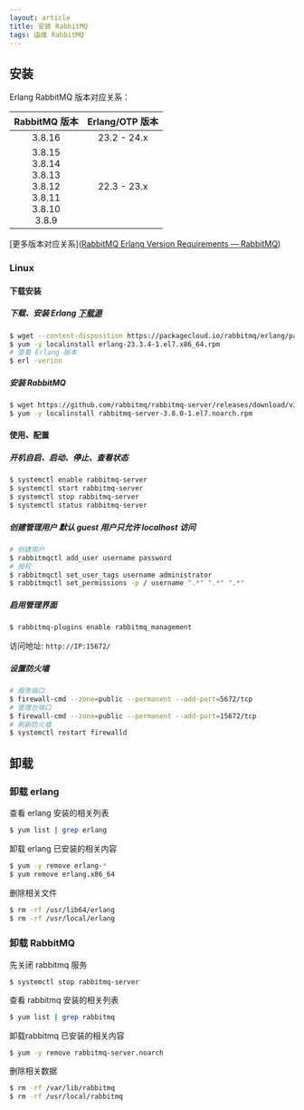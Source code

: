 ```yaml
---
layout: article
title: 安装 RabbitMQ
tags: 运维 RabbitMQ
---
```


## 安装

Erlang RabbitMQ 版本对应关系：

|                        RabbitMQ 版本                         | Erlang/OTP 版本 |
| :----------------------------------------------------------: | :-------------: |
|                            3.8.16                            |  23.2 -  24.x   |
| 3.8.15 <br />3.8.14 <br />3.8.13 <br />3.8.12 <br />3.8.11<br /> 3.8.10 <br />3.8.9 |   22.3 - 23.x   |

[更多版本对应关系]([RabbitMQ Erlang Version Requirements — RabbitMQ](https://www.rabbitmq.com/which-erlang.html))

### Linux

#### 下载安装

##### 下载、安装 Erlang  [下载源](https://packagecloud.io/rabbitmq/erlang/packages/el/7/erlang-21.3.8.8-1.el7.x86_64.rpm)

```bash
$ wget --content-disposition https://packagecloud.io/rabbitmq/erlang/packages/el/7/erlang-23.3.4-1.el7.x86_64.rpm/download.rpm
$ yum -y localinstall erlang-23.3.4-1.el7.x86_64.rpm
# 查看 Erlang 版本
$ erl -verion
```
##### 安装 RabbitMQ

```bash
$ wget https://github.com/rabbitmq/rabbitmq-server/releases/download/v3.8.0/rabbitmq-server-3.8.0-1.el7.noarch.rpm
$ yum -y localinstall rabbitmq-server-3.8.0-1.el7.noarch.rpm
```


#### 使用、配置

##### 开机自启、启动、停止、查看状态

```bash
$ systemctl enable rabbitmq-server
$ systemctl start rabbitmq-server
$ systemctl stop rabbitmq-server
$ systemctl status rabbitmq-server
```

##### 创建管理用户 默认 guest 用户只允许 localhost 访问

```bash
# 创建用户
$ rabbitmqctl add_user username password
# 授权
$ rabbitmqctl set_user_tags username administrator
$ rabbitmqctl set_permissions -p / username ".*" ".*" ".*"
```

##### 启用管理界面

```bash
$ rabbitmq-plugins enable rabbitmq_management
```
访问地址: `http://IP:15672/`

##### 设置防火墙

```bash
# 服务端口
$ firewall-cmd --zone=public --permanent --add-port=5672/tcp
# 管理台端口
$ firewall-cmd --zone=public --permanent --add-port=15672/tcp
# 刷新防火墙
$ systemctl restart firewalld
```
## 卸载

### 卸载 erlang

查看 erlang 安装的相关列表

```bash
$ yum list | grep erlang
```

卸载 erlang 已安装的相关内容

```bash
$ yum -y remove erlang-*
$ yum remove erlang.x86_64
```

删除相关文件

```bash
$ rm -rf /usr/lib64/erlang 
$ rm -rf /usr/local/erlang
```

### 卸载 RabbitMQ

先关闭 rabbitmq 服务

```
$ systemctl stop rabbitmq-server
```

查看 rabbitmq 安装的相关列表

```bash
$ yum list | grep rabbitmq
```

卸载rabbitmq 已安装的相关内容

```bash
$ yum -y remove rabbitmq-server.noarch
```

删除相关数据

```bash
$ rm -rf /var/lib/rabbitmq
$ rm -rf /usr/local/rabbitmq
```


